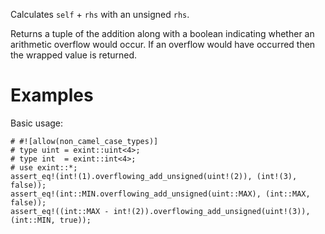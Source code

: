 Calculates `self` + `rhs` with an unsigned `rhs`.

Returns a tuple of the addition along with a boolean indicating whether an
arithmetic overflow would occur. If an overflow would have occurred then the
wrapped value is returned.

# Examples

Basic usage:

```
# #![allow(non_camel_case_types)]
# type uint = exint::uint<4>;
# type int  = exint::int<4>;
# use exint::*;
assert_eq!(int!(1).overflowing_add_unsigned(uint!(2)), (int!(3), false));
assert_eq!(int::MIN.overflowing_add_unsigned(uint::MAX), (int::MAX, false));
assert_eq!((int::MAX - int!(2)).overflowing_add_unsigned(uint!(3)), (int::MIN, true));
```
